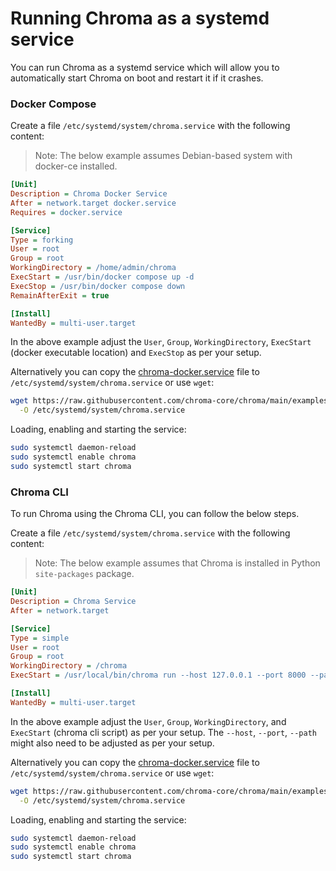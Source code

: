# Running Chroma as a systemd service

You can run Chroma as a systemd service which will allow you to automatically start Chroma on boot and restart it if it
crashes.

### Docker Compose

Create a file `/etc/systemd/system/chroma.service` with the following content:

> Note: The below example assumes Debian-based system with docker-ce installed.

```ini
[Unit]
Description = Chroma Docker Service
After = network.target docker.service
Requires = docker.service

[Service]
Type = forking
User = root
Group = root
WorkingDirectory = /home/admin/chroma
ExecStart = /usr/bin/docker compose up -d
ExecStop = /usr/bin/docker compose down
RemainAfterExit = true

[Install]
WantedBy = multi-user.target
```

In the above example adjust the `User`, `Group`, `WorkingDirectory`, `ExecStart` (docker executable location)
and `ExecStop` as per your setup.

Alternatively you can copy the [chroma-docker.service](chroma-docker.service) file
to `/etc/systemd/system/chroma.service` or use `wget`:

```bash
wget https://raw.githubusercontent.com/chroma-core/chroma/main/examples/deployments/systemd-service/chroma-docker.service \
  -O /etc/systemd/system/chroma.service
```

Loading, enabling and starting the service:

```bash
sudo systemctl daemon-reload
sudo systemctl enable chroma
sudo systemctl start chroma
```

### Chroma CLI

To run Chroma using the Chroma CLI, you can follow the below steps.

Create a file `/etc/systemd/system/chroma.service` with the following content:

> Note: The below example assumes that Chroma is installed in Python `site-packages` package.

```ini
[Unit]
Description = Chroma Service
After = network.target

[Service]
Type = simple
User = root
Group = root
WorkingDirectory = /chroma
ExecStart = /usr/local/bin/chroma run --host 127.0.0.1 --port 8000 --path /chroma/data --log-path /var/log/chroma.log

[Install]
WantedBy = multi-user.target
```

In the above example adjust the `User`, `Group`, `WorkingDirectory`, and `ExecStart` (chroma cli script) as per your
setup. The `--host`, `--port`, `--path` might also need to be adjusted as per your setup.

Alternatively you can copy the [chroma-docker.service](chroma-docker.service) file
to `/etc/systemd/system/chroma.service` or use `wget`:

```bash
wget https://raw.githubusercontent.com/chroma-core/chroma/main/examples/deployments/systemd-service/chroma-cli.service \
  -O /etc/systemd/system/chroma.service
```

Loading, enabling and starting the service:

```bash
sudo systemctl daemon-reload
sudo systemctl enable chroma
sudo systemctl start chroma
```
